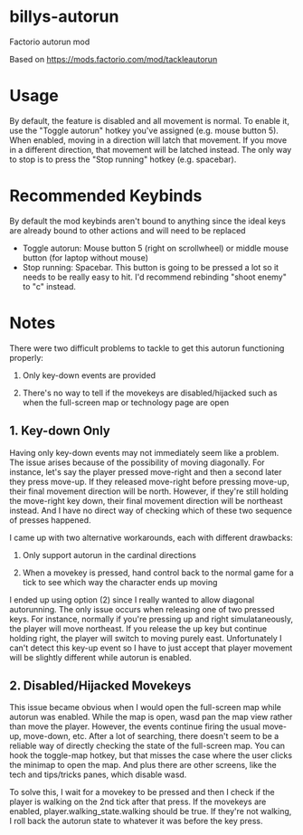 # billys-autorun
Factorio autorun mod

Based on https://mods.factorio.com/mod/tackleautorun

# Usage
By default, the feature is disabled and all movement is normal. To enable it, use the "Toggle autorun" hotkey you've assigned (e.g. mouse button 5). When enabled, moving in a direction will latch that movement. If you move in a different direction, that movement will be latched instead. The only way to stop is to press the "Stop running" hotkey (e.g. spacebar).

# Recommended Keybinds
By default the mod keybinds aren't bound to anything since the ideal keys are already bound to other actions and will need to be replaced
* Toggle autorun: Mouse button 5 (right on scrollwheel) or middle mouse button (for laptop without mouse)
* Stop running: Spacebar. This button is going to be pressed a lot so it needs to be really easy to hit. I'd recommend rebinding "shoot enemy" to "c" instead.

# Notes
There were two difficult problems to tackle to get this autorun functioning properly:

1. Only key-down events are provided

2. There's no way to tell if the movekeys are disabled/hijacked such as when the full-screen map or technology page are open

## 1. Key-down Only
Having only key-down events may not immediately seem like a problem. The issue arises because of the possibility of moving diagonally. For instance, let's say the player pressed move-right and then a second later they press move-up. If they released move-right before pressing move-up, their final movement direction will be north. However, if they're still holding the move-right key down, their final movement direction will be northeast instead. And I have no direct way of checking which of these two sequence of presses happened.

I came up with two alternative workarounds, each with different drawbacks:

1. Only support autorun in the cardinal directions

2. When a movekey is pressed, hand control back to the normal game for a tick to see which way the character ends up moving

I ended up using option (2) since I really wanted to allow diagonal autorunning. The only issue occurs when releasing one of two pressed keys. For instance, normally if you're pressing up and right simulataneously, the player will move northeast. If you release the up key but continue holding right, the player will switch to moving purely east. Unfortunately I can't detect this key-up event so I have to just accept that player movement will be slightly different while autorun is enabled.

## 2. Disabled/Hijacked Movekeys
This issue became obvious when I would open the full-screen map while autorun was enabled. While the map is open, wasd pan the map view rather than move the player. However, the events continue firing the usual move-up, move-down, etc. After a lot of searching, there doesn't seem to be a reliable way of directly checking the state of the full-screen map. You can hook the toggle-map hotkey, but that misses the case where the user clicks the minimap to open the map. And plus there are other screens, like the tech and tips/tricks panes, which disable wasd.

To solve this, I wait for a movekey to be pressed and then I check if the player is walking on the 2nd tick after that press. If the movekeys are enabled, player.walking_state.walking should be true. If they're not walking, I roll back the autorun state to whatever it was before the key press.
